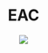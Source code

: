 <div align="center">
  <h1>EAC</h1>
</div>

<!-- README.md by Holia -->

<div align="center">
  <img src="https://img.shields.io/badge/EAC-beta0.1-red">
  <h1></h1>
</div>
